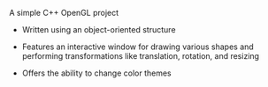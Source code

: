 A simple C++ OpenGL project

- Written using an object-oriented structure

- Features an interactive window for drawing various shapes and performing transformations like translation, rotation, and resizing

- Offers the ability to change color themes
